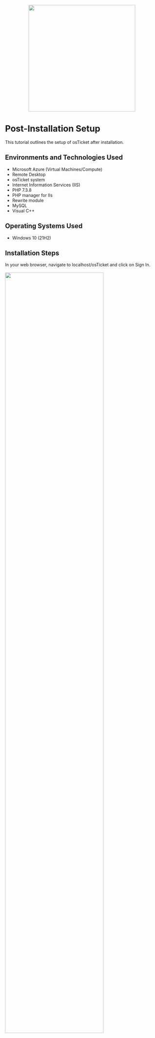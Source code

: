 <p align="center">
<img src="https://github.com/user-attachments/assets/0c9a5058-f465-477c-be11-3de15009f17b" height="350" width="350"
</p>

<h1>Post-Installation Setup</h1>
This tutorial outlines the setup of osTicket after installation.<br />


<h2>Environments and Technologies Used</h2>

- Microsoft Azure (Virtual Machines/Compute)
- Remote Desktop
- osTicket system
- Internet Information Services (IIS)
- PHP 7.3.8
- PHP manager for IIs
- Rewrite module
- MySQL
- Visual C++

<h2>Operating Systems Used </h2>

- Windows 10</b> (21H2)

<h2>Installation Steps</h2>

<p>
In your web browser, navigate to localhost/osTicket and click on Sign In. <br /> <br />
<img src="https://github.com/user-attachments/assets/4b385489-2bf1-4b8f-84e6-a8c8fb13edb5" height="80%" width="80%"/>
</p>
<br />


<p>
Click on sign in here next to "I'm an agent". <br /> <br />
<img src="https://github.com/user-attachments/assets/4a1b742b-d119-4b39-90bb-bd1e22bbf314" height="80%" width="80%"/>
</p>
<br />



<p>
On this screen, sign in with your osTicket credentials to log in as an agent. <br /> <br />
<img src="https://github.com/user-attachments/assets/f5d44647-0a54-48e3-aa8e-d3ca8b15e7af" height="80%" width="80%"/>
</p>
<br />


<p>
System agent panel for helpdesk workers. <br /> <br />
<img src="https://github.com/user-attachments/assets/b3e93f39-cce2-41a7-a38e-d40d1d0e7cfc" height="80%" width="80%"/> <br /> <br />
</p>
<br />


<p>
System admin panel for configuring settings on the back end. <br /> <br />
<img src="https://github.com/user-attachments/assets/4277e5fc-b37d-4747-9c7a-86f6a1c94d5b" height="80%" width="80%"/> <br /> <br />
</p>
<br />


<p>
From the admin settings screen, go to the Agents tab. <br /> <br />
<img src="https://github.com/user-attachments/assets/16122de4-f638-4b48-a877-64ec8b8cf218" height="80%" width="80%"/> <br /> <br />
</p>
<br />



<p>
On the next screen, click "Roles" to change the permissions. <br /> <br />
<img src="https://github.com/user-attachments/assets/5617bbe9-e394-4d8d-97d3-a5c1eaac2a7c" height="80%" width="80%"/> <br /> <br />
</p>
<br />



<p>
On these screens, click "Add New Role". <br /> <br />
<img src="https://github.com/user-attachments/assets/81031974-4bf0-4b5b-88fe-91a007d6b720" height="80%" width="80%"/> <br /> <br />
<img src="https://github.com/user-attachments/assets/045acdb1-469c-4fe1-aab7-ea47ea0ccabe" height="80%" width="80%"/> <br /> <br />
</p>
<br />



<p>
Full permissions for tickets and tasks are given to this user. After setting permissions, click "Add Role". <br /> <br />
<img src="https://github.com/user-attachments/assets/eb9fa8fb-fbb8-41e9-bf93-ab6dbf584a46" height="80%" width="80%"/> <br /> <br />
<img src="https://github.com/user-attachments/assets/d2bd5e3c-5764-4bca-a8fd-e8eb3fb418a8" height="80%" width="80%"/> <br /> <br />
</p>
<br />



<p>
The Supreme Admin role is visible now. <br /> <br />
<img src="https://github.com/user-attachments/assets/16341a19-d90e-43ce-9aa9-7b9e8034c0b4" height="80%" width="80%"/> <br /> <br />
</p>
<br />



<p>
Click on the "Departments" link and then click on "Add New Department". <br /> <br />
<img src="https://github.com/user-attachments/assets/90d157b7-c22d-44dd-ad04-e66bcd43f8d6" height="80%" width="80%"/> <br /> <br />
<img src="https://github.com/user-attachments/assets/af03b78c-7098-4ea1-8fcd-7616fe3ae53e" height="80%" width="80%"/> <br /> <br />
</p>
<br />



<p>
Click on "Teams" link and then the "Add New Team" button. <br /> <br />
<img src="https://github.com/user-attachments/assets/488b2e08-3ceb-4ada-9dab-ce41e8d634a2" height="80%" width="80%"/> <br /> <br />
</p>
<br />



<p>
Choose desired team name and create team. <br /> <br />
<img src="https://github.com/user-attachments/assets/df4dd6d8-d903-4e0d-a21b-b74669179788" height="80%" width="80%"/> <br /> <br />
</p>
<br />



<p>
In the admin panel, click Settings, then Users and make sure the Registration Required box is unchecked. <br /> <br />
<img src="https://github.com/user-attachments/assets/15e97b90-d8ec-4a85-b96b-6955fd38d6f9" height="80%" width="80%"/> <br /> <br />
</p>
<br />


<p>
Click the agent tab, then click add new agent. <br /> <br />
<img src="https://github.com/user-attachments/assets/52bc2b92-6796-4ade-abc3-58d31e0ba86e" height="80%" width="80%"/> <br /> <br />
</p>
<br />


<p> 
New osTicket agent creation screen (After entering the agent's name, user name, and granting an email; you must choose the access level, permissions and put the agent inside a team for the agent creation process to continue. <br /> <br />
<img src="https://github.com/user-attachments/assets/6a1f99ae-4900-4849-824c-39b9fecdf677" height="80%" width="80%"/> <br /> <br />
<img src="https://github.com/user-attachments/assets/561f92e6-e66c-4502-9018-6b11f4700b95" height="80%" width="80%"/> <br /> <br />
<img src="https://github.com/user-attachments/assets/c09cd082-0b49-413a-8d20-344477c18339" height="80%" width="80%"/> <br /> <br />
</p>
<br />



<p>
Agents tab > Agents > click set password button and uncheck "send the agent a password reset email". <br /> <br />
<img src="https://github.com/user-attachments/assets/a8280aaa-60fd-426a-b272-1fc8b4906e52" height="80%" width="80%"/> <br /> <br />
</p>
<br />



<p>
Go to the agent panel to add a new user. <br /> <br />
<img src="https://github.com/user-attachments/assets/297dcb92-e2e7-446e-b642-719b92a40d58" height="80%" width="80%"/> <br /> <br />
<img src="https://github.com/user-attachments/assets/faa94ffd-01f9-4f24-a2ff-50ebd9555bb1" height="80%" width="80%"/> <br /> <br />
<img src="https://github.com/user-attachments/assets/65122814-e4ec-4671-a5ae-a50d76cc65c6" height="80%" width="80%"/> <br /> <br />
</p>
<br />




<p>
Go to admin panel > manage > SLA. <br /> <br />
<img src="https://github.com/user-attachments/assets/a2ff9990-a27d-422e-9c65-e88a2286eb09" height="80%" width="80%"/> <br /> <br />
<img src="https://github.com/user-attachments/assets/8006e296-0b7b-4034-8589-2a3901ab1146" height="80%" width="80%"/> <br /> <br />
</p>
<br />




<p>
From the admin panel navigate to manage > help topics to add a new help topic. <br /> <br />
<img src="https://github.com/user-attachments/assets/d3c3601f-17cf-45a0-a628-75aa558ff6ea" height="80%" width="80%"/> <br /> <br />
</p>
<br />



<p>
New help topic added <br /> <br />
<img src="https://github.com/user-attachments/assets/bd45714a-59b9-4f75-8d5e-7f0ea16487f8" height="80%" width="80%"/> <br /> <br />
<img src="https://github.com/user-attachments/assets/59d5396c-7829-4db1-bb9e-32dc9d602515" height="80%" width="80%"/> <br /> <br />
</p>
<br />




































